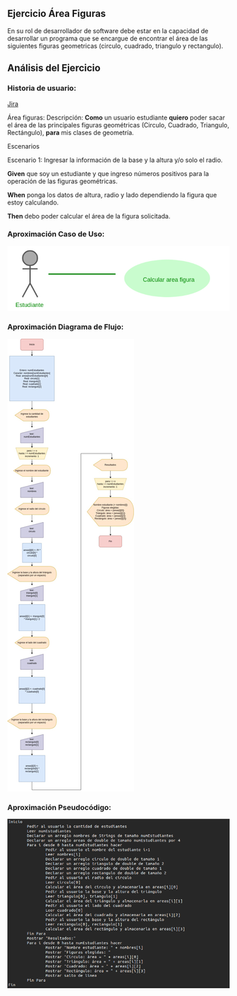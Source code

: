 ## Ejercicio Área Figuras
En su rol de desarrollador de software debe estar en la capacidad de desarrollar un programa que se encargue de encontrar el área de las siguientes figuras geometricas (circulo, cuadrado, triangulo y rectangulo).

## Análisis del Ejercicio
### Historia de usuario:
[Jira](https://hoytrabajas.atlassian.net/jira/core/projects/UN/board?selectedIssue=UN-1 "Página de jira")

Área figuras:
Descripción:
**Como** un usuario estudiante **quiero** poder sacar el área de las principales figuras geométricas (Circulo, Cuadrado, Triangulo, Rectángulo), **para** mis clases de geometría.

 

Escenarios

Escenario 1: Ingresar la información de la base y la altura y/o solo el radio.

**Given** que soy un estudiante y que ingreso números positivos para la operación de las figuras geométricas.

**When** ponga los datos de altura, radio y lado dependiendo la figura que estoy calculando.

**Then** debo poder calcular el área de la figura solicitada.

### Aproximación Caso de Uso:

![](aproximacion_caso_uso.png)

### Aproximación Diagrama de Flujo:

![](diagrama_flujo.jpg)

### Aproximación Pseudocódigo:

![](pseudocodigo.png)